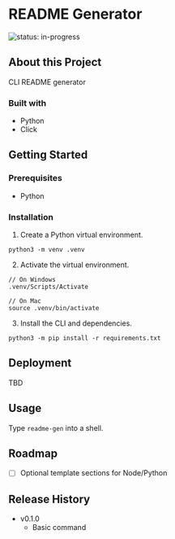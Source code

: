 # README Generator

![status: in-progress](https://img.shields.io/badge/status-in--progress-green)

## About this Project

CLI README generator

### Built with

- Python
- Click

## Getting Started

### Prerequisites

- Python

### Installation

1. Create a Python virtual environment.

```
python3 -m venv .venv
```

2. Activate the virtual environment.

```
// On Windows
.venv/Scripts/Activate

// On Mac
source .venv/bin/activate
```

3. Install the CLI and dependencies.

```
python3 -m pip install -r requirements.txt
```

## Deployment

TBD

## Usage

Type `readme-gen` into a shell.

## Roadmap

- [ ] Optional template sections for Node/Python

## Release History

- v0.1.0
  - Basic command
